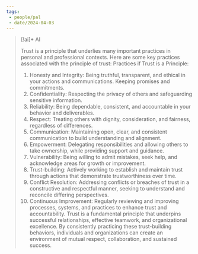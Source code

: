 ```yaml
---
tags:
 - people/pal
 - date/2024-04-03
---
```



> [!ai]+ AI
>
> Trust is a principle that underlies many important practices in personal and professional contexts. Here are some key practices associated with the principle of trust:
> Practices if Trust is a Principle:
> 1. Honesty and Integrity: Being truthful, transparent, and ethical in your actions and communications. Keeping promises and commitments.
> 2. Confidentiality: Respecting the privacy of others and safeguarding sensitive information.
> 3. Reliability: Being dependable, consistent, and accountable in your behavior and deliverables.
> 4. Respect: Treating others with dignity, consideration, and fairness, regardless of differences.
> 5. Communication: Maintaining open, clear, and consistent communication to build understanding and alignment.
> 6. Empowerment: Delegating responsibilities and allowing others to take ownership, while providing support and guidance.
> 7. Vulnerability: Being willing to admit mistakes, seek help, and acknowledge areas for growth or improvement.
> 8. Trust-building: Actively working to establish and maintain trust through actions that demonstrate trustworthiness over time.
> 9. Conflict Resolution: Addressing conflicts or breaches of trust in a constructive and respectful manner, seeking to understand and reconcile differing perspectives.
> 10. Continuous Improvement: Regularly reviewing and improving processes, systems, and practices to enhance trust and accountability.
> Trust is a fundamental principle that underpins successful relationships, effective teamwork, and organizational excellence. By consistently practicing these trust-building behaviors, individuals and organizations can create an environment of mutual respect, collaboration, and sustained success.

